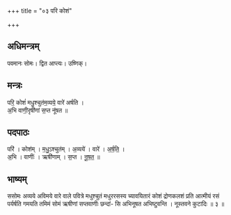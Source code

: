 +++
title = "०३ परि कोशं"

+++
## अधिमन्त्रम्
पवमानः सोमः। द्वित आप्त्यः। उष्णिक्।

## मन्त्रः
परि॒ कोशं॑ मधु॒श्चुत॑म॒व्यये॒ वारे॑ अर्षति ।  
अ॒भि वाणी॒रृषी॑णां स॒प्त नू॑षत ॥

## पदपाठः
परि॑ । कोश॑म् । म॒धु॒ऽश्चुत॑म् । अ॒व्यये॑ । वारे॑ । अ॒र्ष॒ति॒ ।  
अ॒भि । वाणीः॑ । ऋषी॑णाम् । स॒प्त । नू॒ष॒त॒ ॥

## भाष्यम्
ससोमः अव्यये अविमये वारे वाले पवित्रे मधुश्चुतं मधुररसस्य च्यावयितारं कोशं द्रोणकलशं प्रति आत्मीयं रसं पर्यर्षति गमयति तमिमं सोमं ऋषीणां सप्तवाणीः छन्दां- सि अभिनूषत अभिष्टुवन्ति । नूस्तवने कुटादिः ॥ ३ ॥